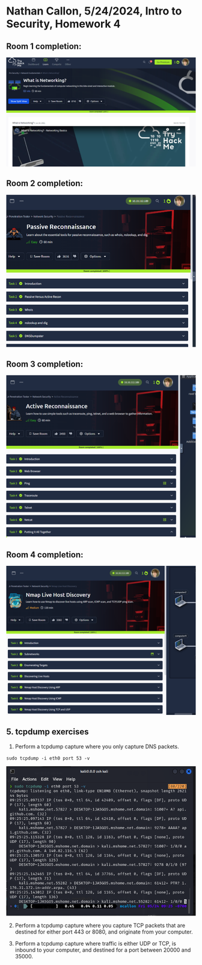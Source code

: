 # Nathan Callon, 5/24/2024, Intro to Security, Homework 4

## Room 1 completion:

![image 1](image.png)

## Room 2 completion:

![image 2](image-1.png)

## Room 3 completion:

![image 3](image-2.png)

## Room 4 completion:

![image 4](image-3.png)

## 5. tcpdump exercises

1. Perform a tcpdump capture where you only capture DNS packets.

```
sudo tcpdump -i eth0 port 53 -v
```

![image 5](image-4.png)

2. Perform a tcpdump capture where you capture TCP packets that are destined for either port 443 or 8080, and originate from your computer.

3. Perform a tcpdump capture where traffic is either UDP or TCP, is inbound to your computer, and destined for a port between 20000 and 35000.
